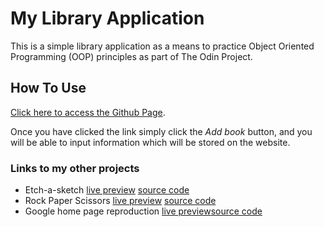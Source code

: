 # My Library Application

This is a simple library application as a means to practice Object Oriented Programming (OOP) principles as part of The Odin Project.

## How To Use

[Click here to access the Github Page](https://github.com/dan14mem/library).

Once you have clicked the link simply click the *Add book* button, and you will be able to input information which will be stored on the website.

### Links to my other projects

- Etch-a-sketch [live preview](https://dan14mem.github.io/etch-a-sketch/) [source code](https://github.com/dan14mem/etch-a-sketch)
- Rock Paper Scissors [live preview](https://dan14mem.github.io/RockPaperScissors/) [source code](https://github.com/dan14mem/RockPaperScissors)
- Google home page reproduction [live preview](https://dan14mem.github.io/google-homepage/)[source code](https://github.com/dan14mem/google-homepage)
